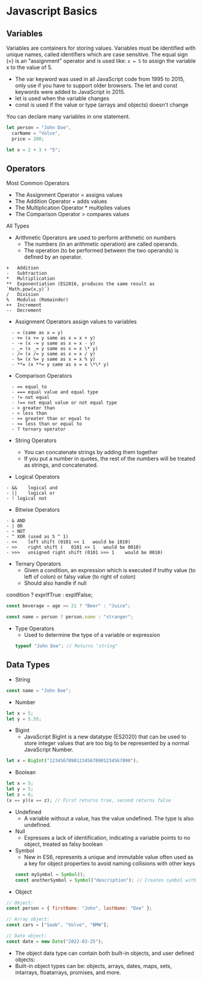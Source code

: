# Javascript Basics

## Variables

Variables are containers for storing values.
Variables must be identified with unique names, called identifiers which are case sensitive.
The equal sign (=) is an "assignment" operator and is used like: `x = 5` to assign the variable x to the value of 5.

- The var keyword was used in all JavaScript code from 1995 to 2015, only use if you have to support older browsers. The let and const keywords were added to JavaScript in 2015.
- let is used when the variable changes
- const is used if the value or type (arrays and objects) doesn't change

You can declare many variables in one statement.

```js
let person = "John Doe",
  carName = "Volvo",
  price = 200;
```

```js
let x = 2 + 3 + "5";
```

## Operators

Most Common Operators

- The Assignment Operator = assigns values
- The Addition Operator + adds values
- The Multiplication Operator \* multiplies values
- The Comparison Operator > compares values

All Types

- Arithmetic Operators are used to perform arithmetic on numbers
  - The numbers (in an arithmetic operation) are called operands.
  - The operation (to be performed between the two operands) is defined by an operator.

```
+	Addition
-	Subtraction
*	Multiplication
**	Exponentiation (ES2016, produces the same result as `Math.pow(x,y)`)
/	Division
%	Modulus (Remainder)
++	Increment
--	Decrement
```

- Assignment Operators assign values to variables

```
  - = (same as x = y)
  - += (x += y same as x = x + y)
  - -= (x -= y same as x = x - y)
  - _= (x _= y same as x = x \* y)
  - /= (x /= y same as x = x / y)
  - %= (x %= y same as x = x % y)
  - **= (x **= y same as x = x \*\* y)
```

- Comparison Operators

```
  - == equal to
  - === equal value and equal type
  - != not equal
  - !== not equal value or not equal type
  - > greater than
  - < less than
  - >= greater than or equal to
  - <= less than or equal to
  - ? ternary operator
```

- String Operators

  - You can concatenate strings by adding them together
  - If you put a number in quotes, the rest of the numbers will be treated as strings, and concatenated.

- Logical Operators

```
- &&	logical and
- ||	logical or
- !	logical not
```

- Bitwise Operators

```
- &	AND
- | OR
- ~	NOT
- ^	XOR (used as 5 ^ 1)
- <<	left shift (0101 << 1	would be 1010)
- >>	right shift (	0101 >> 1	would be 0010)
- >>>	unsigned right shift (0101 >>> 1	would be 0010)
```

- Ternary Operators
  - Given a condition, an expression which is executed if truthy value (to left of colon) or falsy value (to right of colon)
  - Should also handle if null

condition ? exprIfTrue : expIfFalse;

```js
const beverage = age >= 21 ? "Beer" : "Juice";

const name = person ? person.name : "stranger";
```

- Type Operators
  - Used to determine the type of a variable or expression
  ```js
  typeof "John Doe"; // Returns "string"
  ```

## Data Types

- String

```js
const name = "John Doe";
```

- Number

```js
let x = 5;
let y = 5.55;
```

- Bigint
  - JavaScript BigInt is a new datatype (ES2020) that can be used to store integer values that are too big to be represented by a normal JavaScript Number.

```js
let x = BigInt("123456789012345678901234567890");
```

- Boolean

```js
let x = 5;
let y = 5;
let z = 6;
(x == y)(x == z); // First returns true, second returns false
```

- Undefined
  - A variable without a value, has the value undefined. The type is also undefined.
- Null
  - Expresses a lack of identification, indicating a variable points to no object, treated as falsy boolean
- Symbol
  - New in ES6, represents a unique and immutable value often used as a key for object properties to avoid naming collisions with other keys
  ```js
  const mySymbol = Symbol();
  const anotherSymbol = Symbol("description"); // Creates symbol with description
  ```
- Object

```js
// Object:
const person = { firstName: "John", lastName: "Doe" };

// Array object:
const cars = ["Saab", "Volvo", "BMW"];

// Date object:
const date = new Date("2022-03-25");
```

- The object data type can contain both built-in objects, and user defined objects:
- Built-in object types can be: objects, arrays, dates, maps, sets, intarrays, floatarrays, promises, and more.
